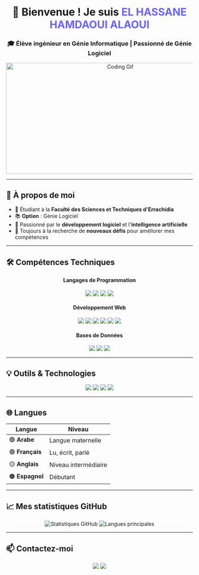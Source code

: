 <h1 align="center">👋 Bienvenue ! Je suis <span style="color:#6C63FF;">EL HASSANE HAMDAOUI ALAOUI</span> </h1>
<h3 align="center">🎓 Élève ingénieur en Génie Informatique | Passionné de Génie Logiciel</h3>

<p align="center">
  <img src="https://media.giphy.com/media/qgQUggAC3Pfv687qPC/giphy.gif" alt="Coding Gif" width="600" height="300">
</p>

---

## 🚀 À propos de moi
- 🏫 Étudiant à la **Faculté des Sciences et Techniques d'Errachidia**  
- 📚 **Option** : Génie Logiciel  
- 🌟 Passionné par le **développement logiciel** et l'**intelligence artificielle**  
- 🎯 Toujours à la recherche de **nouveaux défis** pour améliorer mes compétences  

---

## 🛠️ Compétences Techniques
<div align="center">
  <h4>Langages de Programmation</h4>
  <img src="https://img.shields.io/badge/Python-3776AB?style=for-the-badge&logo=python&logoColor=white">
  <img src="https://img.shields.io/badge/C++-00599C?style=for-the-badge&logo=c%2B%2B&logoColor=white">
  <img src="https://img.shields.io/badge/Java-007396?style=for-the-badge&logo=java&logoColor=white">
  <img src="https://img.shields.io/badge/C-00599C?style=for-the-badge&logo=c&logoColor=white">
</div>

<div align="center">
  <h4>Développement Web</h4>
  <img src="https://img.shields.io/badge/HTML5-E34F26?style=for-the-badge&logo=html5&logoColor=white">
  <img src="https://img.shields.io/badge/CSS3-1572B6?style=for-the-badge&logo=css3&logoColor=white">
  <img src="https://img.shields.io/badge/JavaScript-F7DF1E?style=for-the-badge&logo=javascript&logoColor=black">
  <img src="https://img.shields.io/badge/PHP-777BB4?style=for-the-badge&logo=php&logoColor=white">
  <img src="https://img.shields.io/badge/AngularJS-DD0031?style=for-the-badge&logo=angularjs&logoColor=white">
  <img src="https://img.shields.io/badge/NestJS-E0234E?style=for-the-badge&logo=nestjs&logoColor=white">
</div>

<div align="center">
  <h4>Bases de Données</h4>
  <img src="https://img.shields.io/badge/MySQL-4479A1?style=for-the-badge&logo=mysql&logoColor=white">
  <img src="https://img.shields.io/badge/Oracle-F80000?style=for-the-badge&logo=oracle&logoColor=white">
  <img src="https://img.shields.io/badge/Microsoft_SQL_Server-CC2927?style=for-the-badge&logo=microsoft-sql-server&logoColor=white">
</div>

---

## 💡 Outils & Technologies
<div align="center">
  <img src="https://img.shields.io/badge/Figma-F24E1E?style=for-the-badge&logo=figma&logoColor=white">
  <img src="https://img.shields.io/badge/Canva-00C4CC?style=for-the-badge&logo=canva&logoColor=white">
  <img src="https://img.shields.io/badge/Linux-FCC624?style=for-the-badge&logo=linux&logoColor=black">
  <img src="https://img.shields.io/badge/Microsoft_Office-D83B01?style=for-the-badge&logo=microsoft-office&logoColor=white">
</div>

---

## 🌐 Langues
| Langue          | Niveau                |
|------------------|-----------------------|
| 🟢 **Arabe**    | Langue maternelle     |
| 🟢 **Français** | Lu, écrit, parlé      |
| 🟡 **Anglais**  | Niveau intermédiaire  |
| 🟠 **Espagnol** | Débutant              |

---

## 📈 Mes statistiques GitHub
<p align="center">
  <img src="https://github-readme-stats.vercel.app/api?username=EL-HASSANE-HAMDAOUI-ALAOUI&show_icons=true&theme=radical" alt="Statistiques GitHub">
  <img src="https://github-readme-stats.vercel.app/api/top-langs/?username=EL-HASSANE-HAMDAOUI-ALAOUI&layout=compact&theme=radical" alt="Langues principales">
</p>

---

## 📫 Contactez-moi
<p align="center">
  <a href="mailto:elhassane.hamdaouialaoui@gmail.com"><img src="https://img.shields.io/badge/Email-D14836?style=for-the-badge&logo=gmail&logoColor=white"></a>
  <a href="https://www.linkedin.com/in/el-hassane-hamdaoui-alaoui-ab6a11341"><img src="https://img.shields.io/badge/LinkedIn-0A66C2?style=for-the-badge&logo=linkedin&logoColor=white"></a>

</p>
